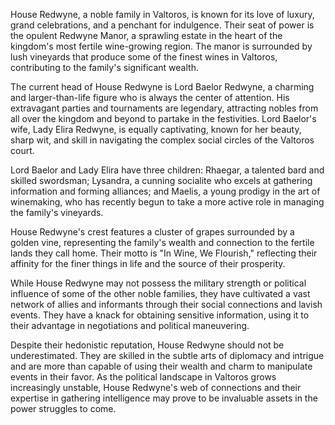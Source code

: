 House Redwyne, a noble family in Valtoros, is known for its love of luxury, grand celebrations, and a penchant for indulgence. Their seat of power is the opulent Redwyne Manor, a sprawling estate in the heart of the kingdom's most fertile wine-growing region. The manor is surrounded by lush vineyards that produce some of the finest wines in Valtoros, contributing to the family's significant wealth.

The current head of House Redwyne is Lord Baelor Redwyne, a charming and larger-than-life figure who is always the center of attention. His extravagant parties and tournaments are legendary, attracting nobles from all over the kingdom and beyond to partake in the festivities. Lord Baelor's wife, Lady Elira Redwyne, is equally captivating, known for her beauty, sharp wit, and skill in navigating the complex social circles of the Valtoros court.

Lord Baelor and Lady Elira have three children: Rhaegar, a talented bard and skilled swordsman; Lysandra, a cunning socialite who excels at gathering information and forming alliances; and Maelis, a young prodigy in the art of winemaking, who has recently begun to take a more active role in managing the family's vineyards.

House Redwyne's crest features a cluster of grapes surrounded by a golden vine, representing the family's wealth and connection to the fertile lands they call home. Their motto is "In Wine, We Flourish," reflecting their affinity for the finer things in life and the source of their prosperity.

While House Redwyne may not possess the military strength or political influence of some of the other noble families, they have cultivated a vast network of allies and informants through their social connections and lavish events. They have a knack for obtaining sensitive information, using it to their advantage in negotiations and political maneuvering.

Despite their hedonistic reputation, House Redwyne should not be underestimated. They are skilled in the subtle arts of diplomacy and intrigue and are more than capable of using their wealth and charm to manipulate events in their favor. As the political landscape in Valtoros grows increasingly unstable, House Redwyne's web of connections and their expertise in gathering intelligence may prove to be invaluable assets in the power struggles to come.